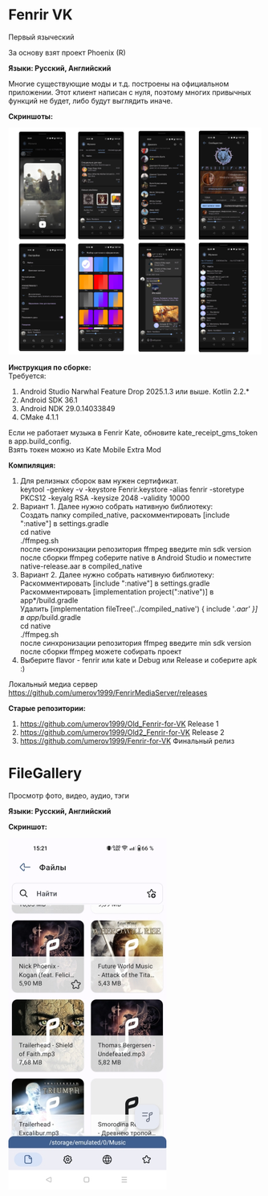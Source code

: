 # Fenrir VK
Первый языческий<br>

За основу взят проект Phoenix (R)<br>

<b>Языки: Русский, Английский</b>

Многие существующие моды и т.д. построены на официальном приложении. Этот клиент написан с нуля, поэтому многих привычных функций не будет, либо будут выглядить иначе.<br>

<b>Скриншоты:</b>

<img src="Fenrir_VK.jpg" alt=""/>

<b>Инструкция по сборке:</b><br>
Требуется:<br>
  1. Android Studio Narwhal Feature Drop 2025.1.3 или выше. Kotlin 2.2.*<br>
  2. Android SDK 36.1<br>
  3. Android NDK 29.0.14033849<br>
  4. CMake 4.1.1<br>
  
  Если не работает музыка в Fenrir Kate, обновите kate_receipt_gms_token в app.build_config.<br>
  Взять токен можно из Kate Mobile Extra Mod<br>
  
<b>Компиляция:</b>

  1. Для релизных сборок вам нужен сертификат.<br>
  keytool -genkey -v -keystore Fenrir.keystore -alias fenrir -storetype PKCS12 -keyalg RSA -keysize 2048 -validity 10000<br>
  2. Вариант 1. Далее нужно собрать нативную библиотеку:<br>
  Создать папку compiled_native, раскомментировать [include ":native"] в settings.gradle<br>
  cd native<br>
  ./ffmpeg.sh<br>
  после синхронизации репозитория ffmpeg введите min sdk version<br>
  после сборки ffmpeg соберите native в Android Studio и поместите native-release.aar в compiled_native<br>
  3. Вариант 2. Далее нужно собрать нативную библиотеку:<br>
  Раскомментировать [include ":native"] в settings.gradle<br>
  Раскомментировать [implementation project(":native")] в app*/build.gradle<br>
  Удалить [implementation fileTree('../compiled_native') { include '*.aar' }] в app*/build.gradle<br>
  cd native<br>
  ./ffmpeg.sh<br>
  после синхронизации репозитория ffmpeg введите min sdk version<br>
  после сборки ffmpeg можете собирать проект<br>
  4. Выберите flavor - fenrir или kate и Debug или Release и соберите apk :)<br>

Локальный медиа сервер https://github.com/umerov1999/FenrirMediaServer/releases <br>

<b>Старые репозитории:</b>

  1. https://github.com/umerov1999/Old_Fenrir-for-VK Release 1<br>
  2. https://github.com/umerov1999/Old2_Fenrir-for-VK Release 2<br>
  3. https://github.com/umerov1999/Fenrir-for-VK Финальный релиз<br>

# FileGallery
Просмотр фото, видео, аудио, тэги<br>

<b>Языки: Русский, Английский</b>

<b>Скриншот:</b>

<img src="FileGallery.jpg" alt=""/>

